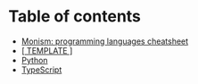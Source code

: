 # Table of contents

* [Monism: programming languages cheatsheet](README.md)
* [\[ TEMPLATE \]](template.md)
* [Python](python.md)
* [TypeScript](typescript.md)

